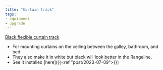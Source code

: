 ```yaml
---
title: "Curtain track"
tags:
- equipment
- upgrade
---
```

[Black flexible curtain track](https://www.amazon.com/dp/B09Y1WBVTC/ref=nosim?tag=ffwf0f-20)
- For mounting curtains on the ceiling between the galley, bathroom, and bed.
- They also make it in white but black will look better in the Rangeline.
- See it installed [here]({{<ref "post/2023-07-09">}})
